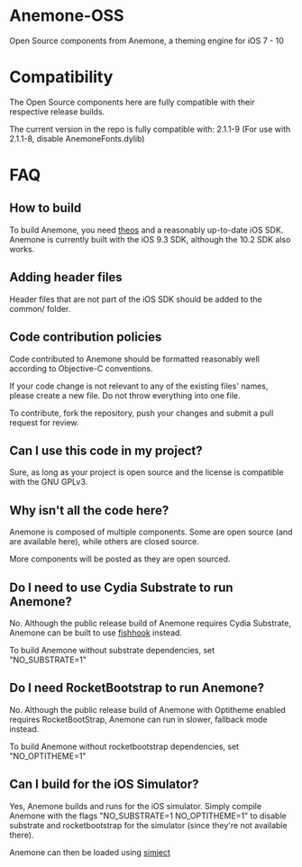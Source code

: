 # Anemone-OSS
Open Source components from Anemone, a theming engine for iOS 7 - 10

# Compatibility

The Open Source components here are fully compatible with their respective release builds.

The current version in the repo is fully compatible with: 2.1.1-9
(For use with 2.1.1-8, disable AnemoneFonts.dylib)

# FAQ

## How to build

To build Anemone, you need [theos](https://github.com/theos/theos) and a reasonably up-to-date iOS SDK.
Anemone is currently built with the iOS 9.3 SDK, although the 10.2 SDK also works.

## Adding header files

Header files that are not part of the iOS SDK should be added to the common/ folder.

## Code contribution policies

Code contributed to Anemone should be formatted reasonably well according to Objective-C conventions.

If your code change is not relevant to any of the existing files' names, please create a new file. Do not throw everything into one file.

To contribute, fork the repository, push your changes and submit a pull request for review.

## Can I use this code in my project?

Sure, as long as your project is open source and the license is compatible with the GNU GPLv3.

## Why isn't all the code here?

Anemone is composed of multiple components. Some are open source (and are available here), while others are closed source.

More components will be posted as they are open sourced.

## Do I need to use Cydia Substrate to run Anemone?

No. Although the public release build of Anemone requires Cydia Substrate, Anemone can be built to use [fishhook](https://github.com/facebook/fishhook) instead.

To build Anemone without substrate dependencies, set "NO_SUBSTRATE=1"

## Do I need RocketBootstrap to run Anemone?

No. Although the public release build of Anemone with Optitheme enabled requires RocketBootStrap, Anemone can run in slower, fallback mode instead.

To build Anemone without rocketbootstrap dependencies, set "NO_OPTITHEME=1"

## Can I build for the iOS Simulator?

Yes, Anemone builds and runs for the iOS simulator. Simply compile Anemone with the flags "NO_SUBSTRATE=1 NO_OPTITHEME=1" to disable substrate and rocketbootstrap for the simulator (since they're not available there).

Anemone can then be loaded using [simject](https://github.com/angelXwind/simject)
